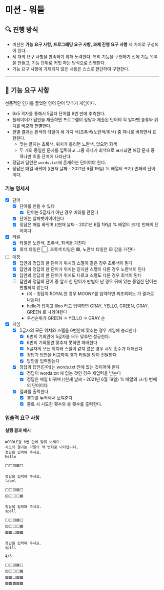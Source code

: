# 미션 - 워들

## 🔍 진행 방식

- 미션은 **기능 요구 사항, 프로그래밍 요구 사항, 과제 진행 요구 사항** 세 가지로 구성되어 있다.
- 세 개의 요구 사항을 만족하기 위해 노력한다. 특히 기능을 구현하기 전에 기능 목록을 만들고, 기능 단위로 커밋 하는 방식으로 진행한다.
- 기능 요구 사항에 기재되지 않은 내용은 스스로 판단하여 구현한다.

---

## 🚀 기능 요구 사항

선풍적인 인기를 끌었던 영어 단어 맞추기 게임이다.

- 6x5 격자를 통해서 5글자 단어를 6번 만에 추측한다.
- 플레이어가 답안을 제출하면 프로그램이 정답과 제출된 단어의 각 알파벳 종류와 위치를 비교해 판별한다.
- 판별 결과는 흰색의 타일이 세 가지 색(초록색/노란색/회색) 중 하나로 바뀌면서 표현된다.
   - 맞는 글자는 초록색, 위치가 틀리면 노란색, 없으면 회색
   - 두 개의 동일한 문자를 입력하고 그중 하나가 회색으로 표시되면 해당 문자 중 하나만 최종 단어에 나타난다.
- 정답과 답안은 `words.txt`에 존재하는 단어여야 한다.
- 정답은 매일 바뀌며 ((현재 날짜 - 2021년 6월 19일) % 배열의 크기) 번째의 단어이다.


### 기능 명세서
- [X] 단어
  - [X] 단어를 만들 수 있다
    - [X] 단어는 5글자가 아닌 경우 예외를 던진다
  - [X] 단어는 알파벳이어야한다
  - [X] 정답은 매일 바뀌며 ((현재 날짜 - 2021년 6월 19일) % 배열의 크기) 번째의 단어이다
- [X] 타일
  - [X] 타일은 노란색, 초록색, 회색을 가진다
  - [X] 회색 타일은 ⬜, 초록색 타일은 🟩, 노란색 타일은 🟨 값을 가진다
- [ ] 매칭
  - [X] 답안과 정답의 한 단어가 위치와 스펠이 같은 경우 초록색이 된다
  - [X] 답안과 정답의 한 단어가 위치는 같지만 스펠이 다른 경우 노란색이 된다
  - [X] 답안과 정답의 한 단어가 위치도 다르고 스펠도 다른 경우 회색이 된다
  - [ ] 답안과 정답의 단어 중 앞서 한 단어가 판별이 난 경우 뒤에 있는 동일한 단어는 판별되지 않는다
    - (예 - 정답이 ROYAL인 경우 MOONY를 입력하면 회초회회노 가 결과로 나온다)
    - hello가 답이고 llloo 라고 입력하면 GRAY, YELLO, GREEN, GRAY, GREEN 로 나와야한다
    - 우선순위가 GREEN -> YELLO -> GRAY 순
- [X] 게임
  - [X] 5글자의 모든 위치와 스펠을 6번안에 맞추는 경우 게임에 승리한다
    - [X] 6번의 기회안에 5글자를 모두 맞추면 성공한다.
    - [X] 6번의 기회동안 맞추지 못하면 패배한다
    - [X] 5글자의 모든 위치와 스펠이 같지 않은 경우 시도 횟수가 더해진다
    - [X] 정답과 답안을 비교하여 결과 타일을 담아 전달한다
    - [X] 답안을 입력받는다
  - [X] 정답과 답안(단어)는 words.txt 안에 있는 것이어야 한다
    - [X] 정답이 words.txt 에 없는 것인 경우 재입력을 받는다
    - [X] 정답은 매일 바뀌며 ((현재 날짜 - 2021년 6월 19일) % 배열의 크기) 번째의 단어이다
  - [X] 결과를 출력한다
    - [X] 결과를 누적해서 보여준다
    - [X] 종료 시 시도한 횟수와 총 횟수를 출력한다.

### 입출력 요구 사항

#### 실행 결과 예시


```
WORDLE을 6번 만에 맞춰 보세요.
시도의 결과는 타일의 색 변화로 나타납니다.
정답을 입력해 주세요.
hello

⬜⬜🟨🟩⬜

정답을 입력해 주세요.
label

⬜⬜🟨🟩⬜
🟨⬜⬜⬜🟩

정답을 입력해 주세요.
spell

⬜⬜🟨🟩⬜
🟨⬜⬜⬜🟩
🟩🟩⬜🟩🟩

정답을 입력해 주세요.
spill

4/6

⬜⬜🟨🟩⬜
🟨⬜⬜⬜🟩
🟩🟩⬜🟩🟩
🟩🟩🟩🟩🟩
```
